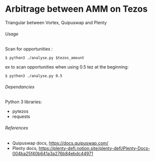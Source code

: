 # Arbitrage between AMM on Tezos

Triangular between Vortex, Quipuswap and Plenty

###### Usage

Scan for opportunities :

```
$ python3 ./analyse.py $tezos_amount
```

ex to scan opportunities when using 0.5 tez at the beginning: 
```
$ python3 ./analyse.py 0.5
```

###### Dependancies 

Python 3 libraries:
- pytezos
- requests

###### References

- Quipuswap docs, https://docs.quipuswap.com/
- Plenty docs, https://plenty-defi.notion.site/plenty-defi/Plenty-Docs-004ba25f40b641a3a276b84ebdc44971

